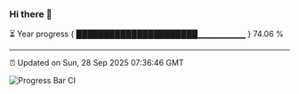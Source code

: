 ### Hi there 👋

⏳ Year progress { ██████████████████████▁▁▁▁▁▁▁▁ } 74.06 %

---

⏰ Updated on Sun, 28 Sep 2025 07:36:46 GMT

![Progress Bar CI](https://github.com/IshwaranRudhara/GIT-ACTION/workflows/Progress%20Bar%20CI/badge.svg)
